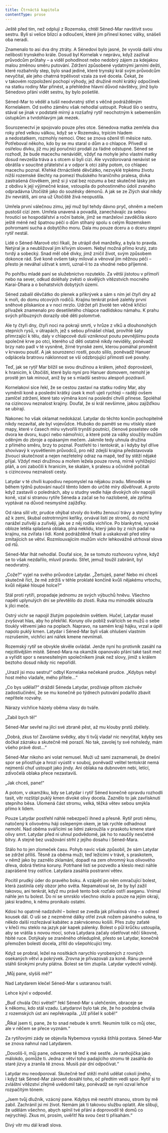 ```yaml
---
title: Čtrnáctá kapitola
contentType: prose
---
```


  

Ještě před tím, než odplují z Rozemska, chtěl Séned-Mar navštívit svou sestru. Byli si velice blízcí a odloučení, které jim přinesl konec války, snášeli oba neradi.

Znamenalo to asi dva dny ztráty. A Sénedovi bylo jasné, že vyvolá další vlnu nelibosti trynského krále. Dosud byl Kornelak v neprávu, když zazlíval průvodcům průtahy – a viděl pohodlnost nebo nedobrý zájem za kdejakou malou změnou směru putování. Zdržení způsobené vydatnými jarními dešti, které rozbahnily step, bylo snad jediné, které trynský král svým průvodcům nevyčítal, ale jeho chatrná trpělivost vzala za své docela. Čekat, že v takovém rozpoložení pochopí výhody, jež družině mohl krátký odpočinek na statku rodiny Mar přinést, a přehlédne hlavní důvod návštěvy, jímž bylo Sénedovo přání vidět sestru, by bylo pošetilé.

Séned-Mar to věděl a tušil neodvratný střet s věčně podrážděným Kornelakem. Od svého záměru však nehodlal ustoupit. Pokud šlo o sestru, stával se jinak v podstatě mírný a rozšafný rytíř ne­ochotným k sebemenším ústupkům a tvrdohlavým jak mezek.

Sourozenectví je spojovalo pouze přes otce. Sénedova matka zemřela dva roky před velkou válkou, když se v Rozemsku, trpícím hladem a nedostatkem, rozmohly nemoci. Otec se znova oženil tři měsíce nato. Potřeboval někoho, kdo by se mu staral o dům a o chlapce. Přivedl si osiřelou dívku, již mu její poručníci prodali za řádné odstupné. Séned se rozhodl, že bude macechu nenávidět, vždyť na mohyle jeho vlastní matky dosud nevzešla tráva a s otcem si byli cizí. Ale vyvzdorovaná nenávist se obrátila v soucitné přátelství a v odpor k otci záhy potom, co chlapec macechu poznal. Křehké čtrnáctileté děvčátko, nezvyklé trpkému životu nižší rozemské šlechty na pomezí thušského hraničního pralesa, dívka zastrašená člověkem, jenž si ji vzal bez rozumu a bez skutečné lásky jen z obdivu k její výjimečné kráse, vstoupila do pohostinného údolí zvaného odpradávna Útočiště jako do soutěsky démonů. A jak se ze Zlých skal nikdy živ nevrátíš, ani ona už Útočiště živá neopustila.

Umřela první válečnou zimu, její muž byl tehdy dávno pryč, ohněm a mečem pustošil cizí zem. Umřela unavená a povadlá, zanechávajíc za sebou hroutící se hospodářství a roční batole, jímž se manželovi zavděčila skoro ještě méně než špatnou péčí o dům stíhaný spolu s celým Rozemskem pohromami sucha a dobytčího moru. Dala mu pouze dceru a o dceru stepní rytíř nestál.

Lidé o Séned-Marově otci říkali, že utrápil dvě manželky, a byla to pravda. Netýral je a neubližoval jim křivým slovem. Nebyl možná přímo krutý, zato tvrdý a sobecký. Snad měl obě dívky, jimž zničil život, svým způsobem dokonce rád. Své koně ovšem taky miloval a věnoval jim něžnou péči – přesto je neváhal uštvat k smrti, uznal-li to za vhodné nebo příjemné.

Po pohřbu mladé paní se služebnictvo rozuteklo. Za větší jistotou v přímoří nebo na sever, odkud doléhaly zvěsti o skvělých vítězstvích mocného Karai-Dhara a o bohatstvích dobytých území.

Séned zabalil děvčátko do plenek a přikrývek a sám s ním jel čtyři dny až k moři, do domu otcových rodičů. Krajinu tenkrát právě zalehly první sněhové plískanice a v noci mrzlo. Udržet při životě ten věčně křičící přívažek znamenalo pro desetiletého chlapce nadlidskou námahu. K prahu svých příbuzných dorazily obě děti polomrtvé.

Ale ty čtyři dny, čtyři noci na pokraji smrti, v hrůze z vlků a dlouhonohých stepních rysů, v útrapách, jež s sebou přinášel chlad, provlhlé šaty přimrzající k tělu, daly v chlapcově duši vzniknout poutu pevnějšímu pouta společné krve po otci, kterého už děti ostatně nikdy neviděly, poněvadž brzy nato padl v té vysněné, žírné trynské zemi, kterou pomáhal proměnit v krvavou poušť. A jak sourozenci rostli, pouto sílilo, poněvadž Hanuer odplácela bratrovu náklonnost se vší odzbrojující přímostí své povahy.

Teď, jak se rytíř Mar blížil se svou družinou a králem, jehož doprovázeli, k hranicím, k Útočišti, které bylo nyní pro Hanuer domovem, nemohl je prostě jen tak minout, aniž by se s mladší sestrou alespoň pozdravil.

Kornelakovi sice řekl, že se cestou zastaví na statku rodiny Mar, aby vyměnili koně a poslední krátký úsek k moři ujeli rychleji – raději ovšem zamlčel zdržení, které tato výměna koní na poslední chvíli přinese. Spoléhal na cizincovu neznalost krajiny. Doufal, že si král nevšimne, jakou zajížďkou se ubírají.

Nakonec ho však oklamat nedokázal. Latydar do těchto končin pochopitelně nikdy nezavítal, ale byl vojevůdce. Hluboko do paměti se mu vtiskly staré mapy, které v časech míru vytvořili trynští poutníci, členové poselstev ode dvora ke dvoru, kupci nebo námořníci, a které poté za války sloužily mužům oděným do zbroje a opásaným mečem. Jakmile tedy uhnula družina z přímého směru, brzy to poznal. Postřehl to i tentokrát, a i kdyby byl dříve shovívavý k vysvětlením průvodců, pro něž zdejší krajina představovala živoucí skutečnost a nejen nezřetelný odraz na mapě, teď by stěží nějaké přijal. Vždyť mezi družinou a mořem ležela pouze rovná, mírně vyhlížející pláň, a oni zabočili k hranicím, ke skalám, k pralesu a očividně počítali s cizincovou neznalostí cesty.

Latydar v té chvíli kupodivu nepomyslel na nějakou zradu. Mimoděk se během týdnů putování naučil těmto lidem do určité míry důvěřovat. A proto když zastavili o polednách, aby u studny vedle háje divokých oliv napojili koně, vzal si stranou rytíře Séneda a začal se ho nazlobeně, ale zpříma vyptávat na důvod nesmyslné zajížďky.

Od rána sílil vítr, prudce ohýbal stvoly do květu ženoucí trávy a stepní byliny až k zemi, škubal ostrotrnnými keříky, orvával listí ze stromů, do nichž narážel zuřivěji a zuřivěji, jak se z něj rodila vichřice. Po blankytné, vysoké obloze letěla splašená oblaka, plná neklidu, který jako by z nich padal na krajinu, na zvířata i lidi. Koně podrážděně frkali a uskakovali před stíny zmítajících se větví. Rozmlouvajícím mužům vichr lehkovážně utrhoval slova od rtů.

Séned-Mar lhát nehodlal. Doufal sice, že se tomuto rozhovoru vyhne, když se to však nezdařilo, mluvil pravdu. Střet, jemuž toužil zabránit, byl neodvratný.

„Cože?“ vyjel na svého průvodce Latydar. „Žertuješ, pane! Nebo mi chceš skutečně říct, že mě zdržíš v téhle proklaté končině kvůli nějakému vrtochu, kvůli nějaké hloupé holce?“

Stál proti rytíři, propadaje jednomu ze svých výbuchů hněvu. Všechno napětí uplynulých dní se převtělilo do zlosti. Ruka mu mimoděk sklouzla k jílci meče.

Ostrý vichr se napojil žlutým popoledním světlem. Hučel, Latydar musel zvyšovat hlas, aby ho překřikl. Koruny oliv poblíž svářících se mužů o sebe tloukly větvemi jako na poplach. Napravo, na samém kraji hájku, vrzal a úpěl napolo puklý kmen. Latydar i Séned-Mar byli však ohlušení vlastním rozrušením, vichřici ani nářek kmene nevnímali.

Rozemský rytíř se obvykle skvěle ovládal. Jenže nyní ho protivník zasáhl na nejcitlivějším místě. Séned-Mara na okamžik opanovalo přání také tasit meč a vyřídit spor s nesnesitelným společníkem jinak než slovy, jimiž s králem beztoho dosud nikdy nic nepořídil.

„Urazil jsi mou sestru!“ odbyl Kornelaka nečekaně prudce. „Kdybys nebyl host mého vladaře, mého přítele…“

„Co bys udělal?“ dráždil Séneda Latydar, prožívaje přitom záchvěv zadostiučinění, že se mu konečně po týdnech putování podařilo zbavit nepřítele rozvahy.

Nárazy vichřice házely oběma vlasy do tváře.

„Zabil bych tě!“

Séned-Mar sevřel na jílci své zbraně pěst, až mu klouby prstů zbělely.

„Dobrá, zkus to! Zavoláme svědky, aby ti tvůj vladař nic nevyčítal, kdyby ses dočkal zázraku a skutečně mě porazil. No tak, zavolej ty své nohsledy, mám všeho právě dost…“

Séned-Mar nikoho ani volat nemusel. Muži už sami zaznamenali, že dnešní spor se přiostřuje a hrozí vyústit v souboj, poněvadž velitel tentokrát nemá nejmenší chuť ustoupit jako jindy. Ani oblaka na dubnovém nebi, letící, zdivočelá oblaka přece nezastavíš.

„Jak chceš, pane!“

A potom, v okamžiku, kdy se Latydar i rytíř Séned konečně opravdu rozhodli tasit, vítr rozštípl puklý kmen divoké olivy docela. Zaznělo to jak zavřísknutí stepního běsa. Ulomená část stromu, velká, těžká větev sebou smýkla přímo k lidem.

Pouze Latydar postřehl náhlé nebezpečí ihned a přesně. Rytíř proti němu, natočený k olivovému háji oslepeným okem, je tak rychle odhadnout nemohl. Nad oběma svářícími se lidmi zakroužila v praskotu kmene staré olivy smrt. Latydar před ní uhnul podvědomě, jak ho to naučily nesčetné bitvy. A stejně bez uvažování strhl z jejího dosahu i Séned-Mara.

Stálo ho to jen zlomeček času. Pohyb navíc však způsobil, že sám Latydar se zdržel příliš. Těsně za oběma muži, teď ležícími v trávě, s praskotem, v němž jako by zaznělo zklamání, dopadl na zem ohromný kus olivového dřeva, dobrá třetina koruny. Potrhané listí se pozvedlo a kleslo mezi náhle zaprášené trsy ostřice. Latydara zasáhla postranní větev.

Pocítil prudký úder do pravého boku. A vzápětí po něm omračující bolest, která zastínila celý obzor jeho světa. Nepamatoval se, že by byl zažil takovou, ani tenkrát, když mu právě tento bok rozťalo ostří aseganu. Vnímal náhle jen tu bolest. Do ní se smrsklo všechno okolo a pouze na jejím okraji, jaksi kradmo, k němu pronikalo ostatní.

Kdosi ho opatrně nadzdvihl – bolest se zvedla jak přívalová vlna – a odnesl kousek dál. O uši se z nezměrné dálky otřel zvuk nožem páraného sukna, to někdo další rozřezával kabátec a zakrvácenou košili. Přes zuby zaťaté v křeči mu steklo na jazyk pár kapek pálenky. Bolest o půl krůčku ustoupila, aby se vrátila s novou mocí, sotva Latydara začaly ošetřovat něčí šikovné, hbité ruce. Dotýkaly se zraněného ohleduplně, přesto se Latydar, konečně přemožen bolestí docela, zřítil do všepohlcující tmy.

Když se probral, ležel na nosítkách narychlo vyrobených z rovných osekaných větví a pokrývek. Zrovna je přivazovali za koně. Ránu pevně stáhli širokými pruhy plátna. Bolest se tím ztupila. Latydar vydechl volněji.

„Můj pane, slyšíš mě?“

Nad Latydarem klečel Séned-Mar s ustaranou tváří.

Lehce kývl v odpověď.

„Buď chvála Otci světel!“ řekl Séned-Mar s ulehčením, obraceje se k někomu, kdo stál vzadu. Latydarovi bylo tak zle, že ho podobná chvála z rozemských úst ani nepřekvapila. „Už přišel k sobě!“

„Říkal jsem ti, pane, že to snad nebude k smrti. Neumím tolik co můj otec, ale v něčem se přece vyznám.“

Za rytířovými zády se objevila Nybemova vysoká štíhlá postava. Séned-Mar se znova nahnul nad Latydarem.

„Dovolíš-li, můj pane, odvezeme tě teď k mé sestře. Je ranhojička jako málokdo, pomůže ti. Jedna z větví toho padajícího stromu tě zasáhla do staré jizvy a zranila tě znova. Musíš pár dní odpočívat.“

Latydar mu neodporoval. Skutečně teď stěží mohli udělat cokoli jiného, i když tak Séned-Mar zároveň dosáhl toho, oč předtím vedli spor. Rytíř si to zvláštní vítězství zřejmě uvědomil taky, poněvadž se nyní ozval lehce rozpačitým tónem:

„Jsem tvůj dlužník, vzácný pane. Kdybys mě nestrhl stranou, strom by mě zabil. Zachránil jsi mi život. Nemám jak ti takovou službu oplatit. Ale slibuji, že udělám všechno, abych splnil tvé přání a doprovodil tě domů co nejrychleji. Zkus mi, prosím, uvěřit! Na svou čest ti přísahám.“

Divý vítr mu dál kradl slova.
